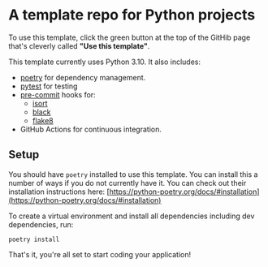 # A template repo for Python projects

To use this template, click the green button at the top of the GitHib page that's cleverly called **"Use this template"**.

This template currently uses Python 3.10. It also includes:

- [poetry](https://python-poetry.org/) for dependency management.
- [pytest](https://docs.pytest.org/en/6.2.x/) for testing
- [pre-commit](https://pre-commit.com/) hooks for:
  - [isort](https://pycqa.github.io/isort/)
  - [black](https://black.readthedocs.io/en/stable/)
  - [flake8](https://flake8.pycqa.org/en/latest/)
- GitHub Actions for continuous integration.

## Setup

You should have `poetry` installed to use this template. You can install this a number of ways if you do not currently have it. You can check out their installation instructions here: [https://python-poetry.org/docs/#installation](https://python-poetry.org/docs/#installation)

To create a virtual environment and install all dependencies including dev dependencies, run:

```shell
poetry install
```

That's it, you're all set to start coding your application!
